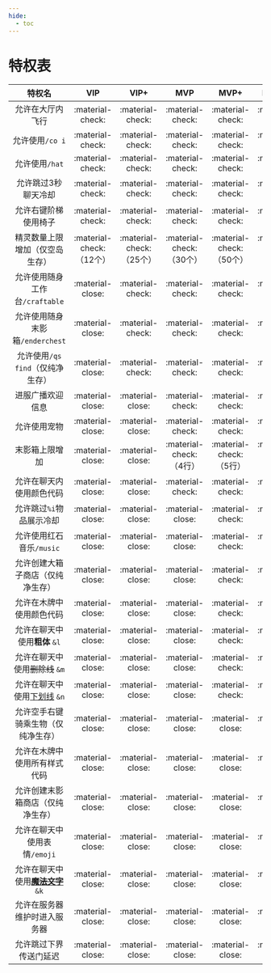 ```yaml
---
hide:
  - toc
---
```


# 特权表

| 特权名 | VIP | VIP+ | MVP | MVP+ | MVP++ |
| :----------------------: | :---: | :----: | :---: | :----: | :-----: |
| 允许在大厅内飞行 | :material-check: | :material-check: | :material-check: | :material-check: | :material-check: |
| 允许使用`/co i` | :material-check: | :material-check: | :material-check: | :material-check: | :material-check: |
| 允许使用`/hat` | :material-check: | :material-check: | :material-check: | :material-check: | :material-check: |
| 允许跳过3秒聊天冷却 | :material-check: | :material-check: | :material-check: | :material-check: | :material-check: |
| 允许右键阶梯使用椅子 | :material-check: | :material-check: | :material-check: | :material-check: | :material-check: |
| 精灵数量上限增加（仅空岛生存） | :material-check:（12个） | :material-check:（25个） | :material-check:（30个） | :material-check:（50个） | :material-check:（80个） |
| 允许使用随身工作台`/craftable` | :material-close: | :material-check: | :material-check: | :material-check: | :material-check: |
| 允许使用随身末影箱`/enderchest` | :material-close: | :material-check: | :material-check: | :material-check: | :material-check: |
| 允许使用`/qs find`（仅纯净生存） | :material-close: | :material-check: | :material-check: | :material-check: | :material-check: |
| 进服广播欢迎信息 | :material-close: | :material-close: | :material-check: | :material-check: | :material-check: |
| 允许使用宠物 | :material-close: | :material-close: | :material-check: | :material-check: | :material-check: |
| 末影箱上限增加 | :material-close: | :material-close: | :material-check:（4行） | :material-check:（5行） | :material-check:（6行） |
| 允许在聊天内使用颜色代码 | :material-close: | :material-close: | :material-check: | :material-check: | :material-check: |
| 允许跳过`%i`物品展示冷却 | :material-close: | :material-close: | :material-close: | :material-check: | :material-check: |
| 允许使用红石音乐`/music` | :material-close: | :material-close: | :material-close: | :material-check: | :material-check: |
| 允许创建大箱子商店（仅纯净生存） | :material-close: | :material-close: | :material-close: | :material-check: | :material-check: |
| 允许在木牌中使用颜色代码 | :material-close: | :material-close: | :material-close: | :material-check: | :material-check: |
| 允许在聊天中使用**粗体** `&l` | :material-close: | :material-close: | :material-close: | :material-check: | :material-check: |
| 允许在聊天中使用<del>删除线</del> `&m` | :material-close: | :material-close: | :material-close: | :material-check: | :material-check: |
| 允许在聊天中使用<ins>下划线</ins> `&n` | :material-close: | :material-close: | :material-close: | :material-check: | :material-check: |
| 允许空手右键骑乘生物（仅纯净生存） | :material-close: | :material-close: | :material-close: | :material-close: | :material-check: |
| 允许在木牌中使用所有样式代码 | :material-close: | :material-close: | :material-close: | :material-close: | :material-check: |
| 允许创建末影箱商店（仅纯净生存） | :material-close: | :material-close: | :material-close: | :material-close: | :material-check: |
| 允许在聊天中使用表情`/emoji` | :material-close: | :material-close: | :material-close: | :material-close: | :material-check: |
| 允许在聊天中使用<ins><del><b>魔法文字</b></del></ins> `&k` | :material-close: | :material-close: | :material-close: | :material-close: | :material-check: |
| 允许在服务器维护时进入服务器 | :material-close: | :material-close: | :material-close: | :material-close: | :material-check: |
| 允许跳过下界传送门延迟 | :material-close: | :material-close: | :material-close: | :material-close: | :material-check: |
